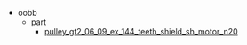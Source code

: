 * oobb
  * part
    * [pulley_gt2_06_09_ex_144_teeth_shield_sh_motor_n20](oobb/part/pulley_gt2_06_09_ex_144_teeth_shield_sh_motor_n20)

